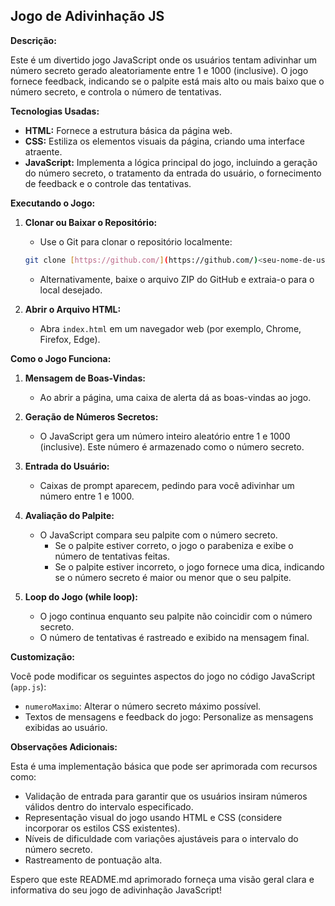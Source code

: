 ## Jogo de Adivinhação JS

**Descrição:**

Este é um divertido jogo JavaScript onde os usuários tentam adivinhar um número secreto gerado aleatoriamente entre 1 e 1000 (inclusive). O jogo fornece feedback, indicando se o palpite está mais alto ou mais baixo que o número secreto, e controla o número de tentativas.

**Tecnologias Usadas:**

* **HTML:** Fornece a estrutura básica da página web.
* **CSS:** Estiliza os elementos visuais da página, criando uma interface atraente.
* **JavaScript:** Implementa a lógica principal do jogo, incluindo a geração do número secreto, o tratamento da entrada do usuário, o fornecimento de feedback e o controle das tentativas.

**Executando o Jogo:**

1. **Clonar ou Baixar o Repositório:**
    - Use o Git para clonar o repositório localmente:
     ```bash
     git clone [https://github.com/](https://github.com/)<seu-nome-de-usuario>/js-guessing-game.git
     ```
   - Alternativamente, baixe o arquivo ZIP do GitHub e extraia-o para o local desejado.

2. **Abrir o Arquivo HTML:**
   - Abra `index.html` em um navegador web (por exemplo, Chrome, Firefox, Edge).

**Como o Jogo Funciona:**

1. **Mensagem de Boas-Vindas:**
   - Ao abrir a página, uma caixa de alerta dá as boas-vindas ao jogo.

2. **Geração de Números Secretos:**
   - O JavaScript gera um número inteiro aleatório entre 1 e 1000 (inclusive). Este número é armazenado como o número secreto.

3. **Entrada do Usuário:**
   - Caixas de prompt aparecem, pedindo para você adivinhar um número entre 1 e 1000.

4. **Avaliação do Palpite:**
   - O JavaScript compara seu palpite com o número secreto.
     - Se o palpite estiver correto, o jogo o parabeniza e exibe o número de tentativas feitas.
     - Se o palpite estiver incorreto, o jogo fornece uma dica, indicando se o número secreto é maior ou menor que o seu palpite.

5. **Loop do Jogo (while loop):**
   - O jogo continua enquanto seu palpite não coincidir com o número secreto.
   - O número de tentativas é rastreado e exibido na mensagem final.

**Customização:**

Você pode modificar os seguintes aspectos do jogo no código JavaScript (`app.js`):

- `numeroMaximo`: Alterar o número secreto máximo possível.
- Textos de mensagens e feedback do jogo: Personalize as mensagens exibidas ao usuário.

**Observações Adicionais:**

Esta é uma implementação básica que pode ser aprimorada com recursos como:

- Validação de entrada para garantir que os usuários insiram números válidos dentro do intervalo especificado.
- Representação visual do jogo usando HTML e CSS (considere incorporar os estilos CSS existentes).
- Níveis de dificuldade com variações ajustáveis para o intervalo do número secreto.
- Rastreamento de pontuação alta.

Espero que este README.md aprimorado forneça uma visão geral clara e informativa do seu jogo de adivinhação JavaScript!
